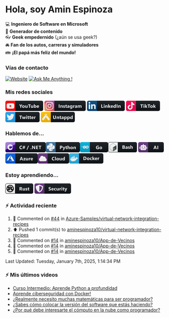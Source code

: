 # Hola, soy Amin Espinoza

:computer: **Ingeniero de Software en Microsoft**  
:pencil: **Generador de contenido**  
:eyeglasses: **Geek empedernido** (¿aún se usa geek?)  
:oncoming_automobile: **Fan de los autos, carreras y simuladores**  
:family: **¡El papá más feliz del mundo!**

### Vías de contacto

[![Website](https://img.shields.io/badge/aminespinoza.com-up-green?style=for-the-badge)][website]
[![Ask Me Anything !](https://img.shields.io/badge/Ask%20me-anything-1abc9c.svg?style=for-the-badge)](https://calendly.com/aminespinoza/consultoria)

### Mis redes sociales
[<img src="./assets/social/youtube.png"/>][youtube]
[<img src="./assets/social/instagram.png"/>][instagram]
[<img src="./assets/social/linkedin.png"/>][linkedin]
[<img src="./assets/social/tiktok.png"/>][linkedin]
[<img src="./assets/social/twitter.png"/>][twitter]
[<img src="./assets/social/untappd.png"/>][untappd]

### Hablemos de...
<img src="./assets/tech/csharp_dotnet.png"/><img src="./assets/tech/python.png"/><img src="./assets/tech/go.png"/><img src="./assets/tech/bash.png"/>
<img src="./assets/tech/ai.png"/><img src="./assets/tech/azure.png"/><img src="./assets/tech/cloud.png"/><img src="./assets/tech/docker.png"/>

### Estoy aprendiendo...
<img src="./assets/tech/rust.png"/> <img src="./assets/tech/security.png"/>


### :zap: Actividad reciente
<!--RECENT_ACTIVITY:start-->
1. 💬 Commented on [#44](https://github.com/Azure-Samples/virtual-network-integration-recipes/pull/44#issuecomment-2574378859) in [Azure-Samples/virtual-network-integration-recipes](https://github.com/Azure-Samples/virtual-network-integration-recipes)<br>
2. ⬆️ Pushed 1 commit(s) to [aminespinoza10/virtual-network-integration-recipes](https://github.com/aminespinoza10/virtual-network-integration-recipes)<br>
3. 💬 Commented on [#14](https://github.com/aminespinoza10/App-de-Vecinos/pull/14#discussion_r1904619713) in [aminespinoza10/App-de-Vecinos](https://github.com/aminespinoza10/App-de-Vecinos)<br>
4. 💬 Commented on [#14](https://github.com/aminespinoza10/App-de-Vecinos/pull/14#discussion_r1904619266) in [aminespinoza10/App-de-Vecinos](https://github.com/aminespinoza10/App-de-Vecinos)<br>
5. 💬 Commented on [#14](https://github.com/aminespinoza10/App-de-Vecinos/pull/14#discussion_r1904618838) in [aminespinoza10/App-de-Vecinos](https://github.com/aminespinoza10/App-de-Vecinos)<br>
<!--RECENT_ACTIVITY:end-->
<!--RECENT_ACTIVITY:last_update-->
Last Updated: Tuesday, January 7th, 2025, 1:14:34 PM
<!--RECENT_ACTIVITY:last_update_end-->

### :zap: Mis últimos videos
<!-- YOUTUBE:START -->
- [Curso Intermedio: Aprende Python a profundidad](https://www.youtube.com/watch?v=g5m2MxaqpSo)
- [Aprende ciberseguridad con Docker!](https://www.youtube.com/watch?v=chcuCz7WCXU)
- [¿Realmente necesito muchas matemáticas para ser programador?](https://www.youtube.com/watch?v=fVY4xhBNUX0)
- [¿Sabes cómo colocar la versión del software que estás haciendo?](https://www.youtube.com/watch?v=sMGEwhZF6Go)
- [¿Por qué debe interesarte el cómputo en la nube como programador?](https://www.youtube.com/watch?v=mGVx8y5pjzg)
<!-- YOUTUBE:END -->


[website]: https://aminespinoza.com/
[twitter]: https://twitter.com/aminespinoza
[youtube]: https://www.youtube.com/c/AminEspinoza
[linkedin]: https://www.linkedin.com/in/amin-espinoza-71b24661/
[instagram]: https://www.instagram.com/aminespinoza10/
[untappd]: https://untappd.com/user/aminespinoza
